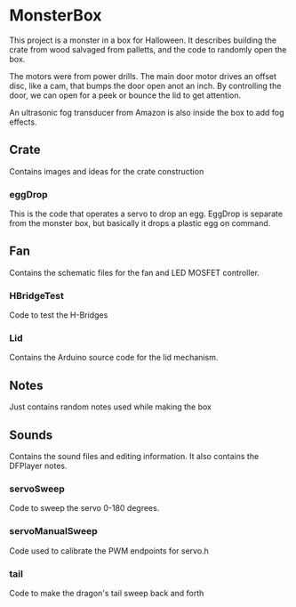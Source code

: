 # MonsterBox
This project is a monster in a box for Halloween.
It describes building the crate from wood salvaged from palletts,
and the code to randomly open the box.

The motors were from power drills.  The main door motor drives an offset disc, like a cam, that 
bumps the door open anot an inch.  By controlling the door, we can open for a peek or bounce the lid to get attention.

An ultrasonic fog transducer from Amazon is also inside the box to add fog effects.

## Crate
Contains images and ideas for the crate construction

### eggDrop
This is the code that operates a servo to drop an egg.
EggDrop is separate from the monster box, but basically it drops a plastic egg on command.

## Fan
Contains the schematic files for the fan and LED MOSFET controller.

### HBridgeTest
Code to test the H-Bridges

### Lid
Contains the Arduino source code for the lid mechanism.

## Notes
Just contains random notes used while making the box

## Sounds
Contains the sound files and editing information. It also contains the DFPlayer notes.

### servoSweep
Code to sweep the servo 0-180 degrees.

### servoManualSweep
Code used to calibrate the PWM endpoints for servo.h

### tail
Code to make the dragon's tail sweep back and forth
